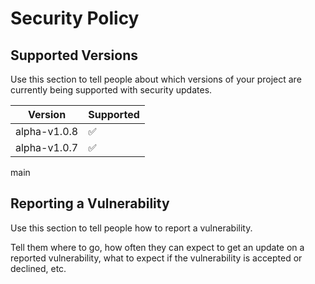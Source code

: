 # Security Policy

## Supported Versions

Use this section to tell people about which versions of your project are
currently being supported with security updates.

| Version | Supported          |
| ------- | ------------------ |
| alpha-v1.0.8 | :white_check_mark: |
| alpha-v1.0.7 |  :white_check_mark: |
main
## Reporting a Vulnerability

Use this section to tell people how to report a vulnerability.

Tell them where to go, how often they can expect to get an update on a
reported vulnerability, what to expect if the vulnerability is accepted or
declined, etc.
